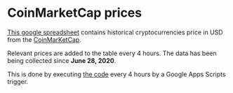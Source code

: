 # CoinMarketCap prices

[This google spreadsheet](https://docs.google.com/spreadsheets/d/1DorE5giBTY2l355rIire5kcYsTGhs7VvaPXe2mCVO5k/edit?usp=sharing) contains historical cryptocurrencies price in USD from the [CoinMarKetCap](coinmarketcap.com). 

Relevant prices are added to the table every 4 hours. 
The data has been being collected since **June 28, 2020**.

This is done by executing [the code](parse_prices.js) every 4 hours by a Google Apps Scripts trigger.